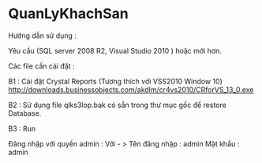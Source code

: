 # QuanLyKhachSan
Hướng dẫn sử dụng :

Yêu cầu (SQL server 2008 R2, Visual Studio 2010 ) hoặc mới hơn.

Các file cần cài đặt :

B1 : Cài đặt Crystal Reports (Tương thích với VSS2010 Window 10)
http://downloads.businessobjects.com/akdlm/cr4vs2010/CRforVS_13_0.exe

B2 : Sử dụng file qlks3lop.bak có sẵn trong thư mục gốc để restore Database.

B3 : Run

Đăng nhập với quyền admin :
Với - > Tên đăng nhập : admin
		Mật khẩu 	  : admin
